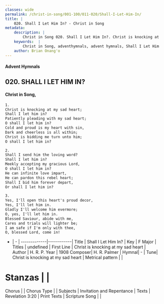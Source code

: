```yaml
---
classes: wide
permalink: /christ-in-song/001-100/011-020/Shall-I-Let-Him-In/
title: |
    020. Shall I Let Him In? - Christ in Song
metadata:
    description: |
        Christ in Song 020. Shall I Let Him In?. Christ is knocking at my sad heart; Shall I let him in? Patiently pleading with my sad heart; O shall I let him in? Cold and proud is my heart with sin, Dark and cheerless is all within; Christ is bidding me turn unto him; O shall I let him in?
    keywords:  |
        Christ in Song, adventhymnals, advent hymnals, Shall I Let Him In?, Christ is knocking at my sad heart. 
    author: Brian Onang'o
---
```


#### Advent Hymnals
## 020. SHALL I LET HIM IN?
####  Christ in Song,

```txt
1.
Christ is knocking at my sad heart;
Shall I let him in?
Patiently pleading with my sad heart;
O shall I let him in?
Cold and proud is my heart with sin,
Dark and cheerless is all within;
Christ is bidding me turn unto him;
O shall I let him in?

2.
Shall I send him the loving word?
Shall I let him in?
Meekly accepting my gracious Lord,
O shall I let him in?
He can infinite love impart,
He can pardon this rebel heart;
Shall I bid him forever depart,
Or shall I let him in?

3.
Yes, I'll open this heart's proud decor,
Yes, I'll let him in.
Gladly I'll welcome him evermore;
O, yes, I'll let him in.
Blessed Saviour, abide with me,
Cares and trials will lighter be;
I am safe if I'm only with thee,
O, blessed Lord, come in!

```

- |   -  |
-------------|------------|
Title | Shall I Let Him In? |
Key | F Major |
Titles | undefined |
First Line | Christ is knocking at my sad heart |
Author | H. R. P.
Year | 1908
Composer| H. R. Palmer |
Hymnal|  - |
Tune| Christ is knocking at my sad heart |
Metrical pattern | |
# Stanzas |  |
Chorus |  |
Chorus Type |  |
Subjects | Invitation and Repentance |
Texts | Revelation 3:20 |
Print Texts | 
Scripture Song |  |
    
